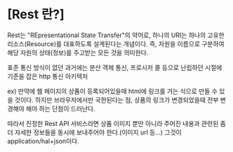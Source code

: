 # [Rest 란?]

Rest는 "REpresentational State Transfer"의 약어로, 하나의 URI는 하나의 고유한 리소스(Resource)를 대표하도록 설계된다는 개념이다.
즉, 자원을 이름으로 구분하여 해당 자원의 상태(정보)를 주고받는 모든 것을 의미한다.

표준 통신 방식이 없던 과거에는 분산 객체 통신, 프로시저 콜 등으로 난립하던 시절에 기준을 잡은 http 통신 아키텍처

ex) 만약에 웹 페이지의 상품이 등록되어있을때 html에 링크를 거는 식으로 만들 수 있을 것이다.
하지만 브라우저에서만 국한된다는 점, 상품의 링크가 변경되었을때 전부 변경해야 해야 하는 단점이 드러난다.

따라서 진정한 Rest API 서비스라면 상품 이미지 뿐만 아니라 주어진 내용과 관련된 좀 더 자세한 정보들을 동시에 보내주어야 한다.(이미지 url 등...)
그것이 application/hal+json이다.
